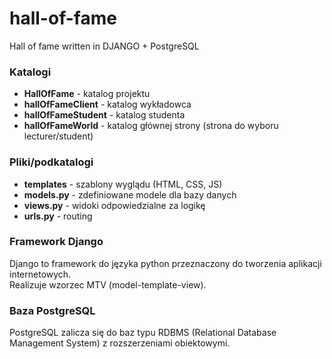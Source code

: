 # hall-of-fame
Hall of fame written in DJANGO + PostgreSQL

### Katalogi
- **HallOfFame** - katalog projektu  
- **hallOfFameClient** - katalog wykładowca  
- **hallOfFameStudent** - katalog studenta  
- **hallOfFameWorld** - katalog głównej strony (strona do wyboru lecturer/student)  

### Pliki/podkatalogi
- **templates** - szablony wyglądu (HTML, CSS, JS)
- **models.py** - zdefiniowane modele dla bazy danych
- **views.py** - widoki odpowiedzialne za logikę
- **urls.py** - routing


### Framework Django
Django to framework do języka python przeznaczony do tworzenia aplikacji internetowych.  
Realizuje wzorzec MTV (model-template-view).

### Baza PostgreSQL
PostgreSQL zalicza się do baz typu RDBMS (Relational Database Management System) z rozszerzeniami obiektowymi. 